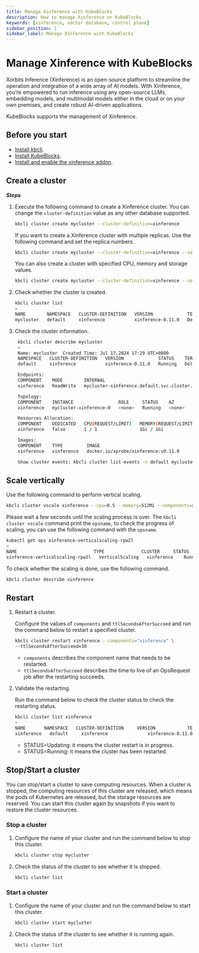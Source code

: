 ```yaml
---
title: Manage Xinference with KubeBlocks
description: How to manage Xinference on KubeBlocks
keywords: [xinference, vector database, control plane]
sidebar_position: 1
sidebar_label: Manage Xinference with KubeBlocks
---
```


# Manage Xinference with KubeBlocks

Xorbits Inference (Xinference) is an open-source platform to streamline the operation and integration of a wide array of AI models. With Xinference, you’re empowered to run inference using any open-source LLMs, embedding models, and multimodal models either in the cloud or on your own premises, and create robust AI-driven applications.

KubeBlocks supports the management of Xinference.

## Before you start

- [Install kbcli](./../installation/install-with-kbcli/install-kbcli.md).
- [Install KubeBlocks](./../installation/install-with-kbcli/install-kubeblocks-with-kbcli.md).
- [Install and enable the xinference addon](./../overview/supported-addons.md#use-addons).

## Create a cluster

***Steps***

1. Execute the following command to create a Xinference cluster. You can change the `cluster-definition` value as any other database supported.

   ```bash
   kbcli cluster create mycluster --cluster-definition=xinference
   ```

   If you want to create a Xinference cluster with multiple replicas. Use the following command and set the replica numbers.

   ```bash
   kbcli cluster create mycluster --cluster-definition=xinference --set replicas=3
   ```

   You can also create a cluster with specified CPU, memory and storage values.

   ```bash
   kbcli cluster create mycluster --cluster-definition=xinference --set cpu=1,memory=2Gi,storage=10Gi
   ```

2. Check whether the cluster is created.

   ```bash
   kbcli cluster list
   >
   NAME        NAMESPACE   CLUSTER-DEFINITION   VERSION             TERMINATION-POLICY   STATUS    CREATED-TIME
   mycluster   default     xinference           xinference-0.11.0   Delete               Running   Jul 17,2024 17:24 UTC+0800   
   ```

3. Check the cluster information.

   ```bash
    kbcli cluster describe mycluster
    >
    Name: mycluster	 Created Time: Jul 17,2024 17:29 UTC+0800
    NAMESPACE   CLUSTER-DEFINITION   VERSION             STATUS    TERMINATION-POLICY
    default     xinference           xinference-0.11.0   Running   Delete

    Endpoints:
    COMPONENT    MODE        INTERNAL                                              EXTERNAL
    xinference   ReadWrite   mycluster-xinference.default.svc.cluster.local:9997   <none>

    Topology:
    COMPONENT    INSTANCE                 ROLE     STATUS    AZ       NODE                    CREATED-TIME
    xinference   mycluster-xinference-0   <none>   Running   <none>   minikube/192.168.49.2   Jul 17,2024 17:29 UTC+0800

    Resources Allocation:
    COMPONENT    DEDICATED   CPU(REQUEST/LIMIT)   MEMORY(REQUEST/LIMIT)   STORAGE-SIZE   STORAGE-CLASS
    xinference   false       1 / 1                1Gi / 1Gi               data:20Gi      standard

    Images:
    COMPONENT    TYPE         IMAGE
    xinference   xinference   docker.io/xprobe/xinference:v0.11.0

    Show cluster events: kbcli cluster list-events -n default mycluster
   ```

## Scale vertically

Use the following command to perform vertical scaling.

```bash
kbcli cluster vscale xinference --cpu=0.5 --memory=512Mi --components=xinference 
```

Please wait a few seconds until the scaling process is over.
The `kbcli cluster vscale` command print the `opsname`, to check the progress of scaling, you can use the following command with the `opsname`.

```bash
kubectl get ops xinference-verticalscaling-rpw2l
>
NAME                             TYPE              CLUSTER     STATUS    PROGRESS   AGE
xinference-verticalscaling-rpw2l   VerticalScaling   xinference    Running   1/5        44s
```

To check whether the scaling is done, use the following command.

```bash
kbcli cluster describe xinference
```

## Restart

1. Restart a cluster.

   Configure the values of `components` and `ttlSecondsAfterSucceed` and run the command below to restart a specified cluster.

   ```bash
   kbcli cluster restart xinference --components="xinference" \
   --ttlSecondsAfterSucceed=30
   ```

   - `components` describes the component name that needs to be restarted.
   - `ttlSecondsAfterSucceed` describes the time to live of an OpsRequest job after the restarting succeeds.

2. Validate the restarting.

   Run the command below to check the cluster status to check the restarting status.

   ```bash
   kbcli cluster list xinference
   >
   NAME       NAMESPACE   CLUSTER-DEFINITION     VERSION            TERMINATION-POLICY   STATUS    CREATED-TIME
   xinference   default     xinference               xinference-0.11.0    Delete               Running   Jul 05,2024 18:42 UTC+0800
   ```

   * STATUS=Updating: it means the cluster restart is in progress.
   * STATUS=Running: it means the cluster has been restarted.

## Stop/Start a cluster

You can stop/start a cluster to save computing resources. When a cluster is stopped, the computing resources of this cluster are released, which means the pods of Kubernetes are released, but the storage resources are reserved. You can start this cluster again by snapshots if you want to restore the cluster resources.

### Stop a cluster

1. Configure the name of your cluster and run the command below to stop this cluster.

   ```bash
   kbcli cluster stop mycluster
   ```

2. Check the status of the cluster to see whether it is stopped.

    ```bash
    kbcli cluster list
    ```

### Start a cluster

1. Configure the name of your cluster and run the command below to start this cluster.

   ```bash
   kbcli cluster start mycluster
   ```

2. Check the status of the cluster to see whether it is running again.

    ```bash
    kbcli cluster list
    ```
